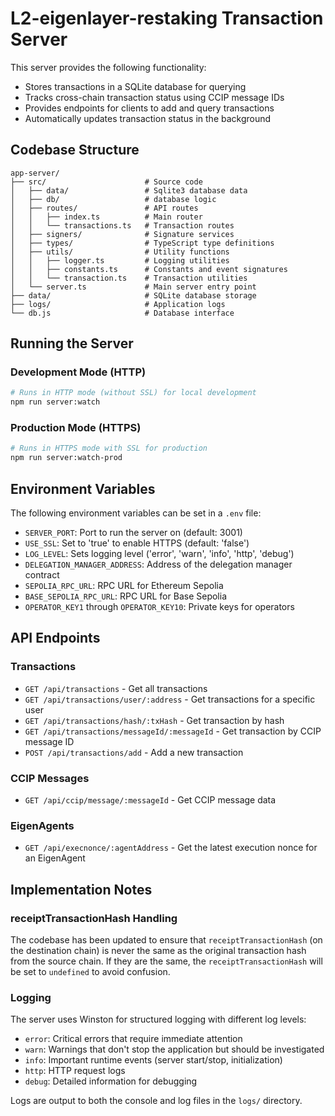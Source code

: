 # L2-eigenlayer-restaking Transaction Server

This server provides the following functionality:
- Stores transactions in a SQLite database for querying
- Tracks cross-chain transaction status using CCIP message IDs
- Provides endpoints for clients to add and query transactions
- Automatically updates transaction status in the background

## Codebase Structure

```
app-server/
├── src/                      # Source code
│   ├── data/                 # Sqlite3 database data
│   ├── db/                   # database logic
│   ├── routes/               # API routes
│   │   ├── index.ts          # Main router
│   │   └── transactions.ts   # Transaction routes
│   ├── signers/              # Signature services
│   ├── types/                # TypeScript type definitions
│   ├── utils/                # Utility functions
│   │   ├── logger.ts         # Logging utilities
│   │   ├── constants.ts      # Constants and event signatures
│   │   └── transaction.ts    # Transaction utilities
│   └── server.ts             # Main server entry point
├── data/                     # SQLite database storage
├── logs/                     # Application logs
└── db.js                     # Database interface
```

## Running the Server

### Development Mode (HTTP)

```bash
# Runs in HTTP mode (without SSL) for local development
npm run server:watch
```

### Production Mode (HTTPS)

```bash
# Runs in HTTPS mode with SSL for production
npm run server:watch-prod
```

## Environment Variables

The following environment variables can be set in a `.env` file:

- `SERVER_PORT`: Port to run the server on (default: 3001)
- `USE_SSL`: Set to 'true' to enable HTTPS (default: 'false')
- `LOG_LEVEL`: Sets logging level ('error', 'warn', 'info', 'http', 'debug')
- `DELEGATION_MANAGER_ADDRESS`: Address of the delegation manager contract
- `SEPOLIA_RPC_URL`: RPC URL for Ethereum Sepolia
- `BASE_SEPOLIA_RPC_URL`: RPC URL for Base Sepolia
- `OPERATOR_KEY1` through `OPERATOR_KEY10`: Private keys for operators

## API Endpoints

### Transactions

- `GET /api/transactions` - Get all transactions
- `GET /api/transactions/user/:address` - Get transactions for a specific user
- `GET /api/transactions/hash/:txHash` - Get transaction by hash
- `GET /api/transactions/messageId/:messageId` - Get transaction by CCIP message ID
- `POST /api/transactions/add` - Add a new transaction

### CCIP Messages

- `GET /api/ccip/message/:messageId` - Get CCIP message data

### EigenAgents

- `GET /api/execnonce/:agentAddress` - Get the latest execution nonce for an EigenAgent

## Implementation Notes

### receiptTransactionHash Handling

The codebase has been updated to ensure that `receiptTransactionHash` (on the destination chain) is never the same as the original transaction hash from the source chain. If they are the same, the `receiptTransactionHash` will be set to `undefined` to avoid confusion.

### Logging

The server uses Winston for structured logging with different log levels:
- `error`: Critical errors that require immediate attention
- `warn`: Warnings that don't stop the application but should be investigated
- `info`: Important runtime events (server start/stop, initialization)
- `http`: HTTP request logs
- `debug`: Detailed information for debugging

Logs are output to both the console and log files in the `logs/` directory.